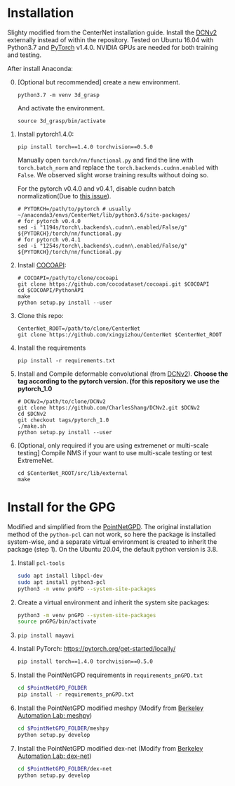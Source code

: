 # Installation

Slighty modified from the CenterNet installation guide. Install the [DCNv2](https://github.com/CharlesShang/DCNv2/tree/pytorch_0.4) externally instead of within the repository. Tested on Ubuntu 16.04 with Python3.7 and [PyTorch]((http://pytorch.org/)) v1.4.0. NVIDIA GPUs are needed for both training and testing.


After install Anaconda:

0. [Optional but recommended] create a new environment. 

    ~~~
    python3.7 -m venv 3d_grasp
    ~~~
    And activate the environment.
    
    ~~~
    source 3d_grasp/bin/activate
    ~~~

1. Install pytorch1.4.0:

    ~~~
    pip install torch==1.4.0 torchvision==0.5.0
    ~~~
    
    Manually open `torch/nn/functional.py` and find the line with `torch.batch_norm` and replace the `torch.backends.cudnn.enabled` with `False`. We observed slight worse training results without doing so.
    
    For the pytorch v0.4.0 and v0.4.1, disable cudnn batch normalization(Due to [this issue](https://github.com/xingyizhou/pytorch-pose-hg-3d/issues/16)).
    
     ~~~
    # PYTORCH=/path/to/pytorch # usually ~/anaconda3/envs/CenterNet/lib/python3.6/site-packages/
    # for pytorch v0.4.0
    sed -i "1194s/torch\.backends\.cudnn\.enabled/False/g" ${PYTORCH}/torch/nn/functional.py
    # for pytorch v0.4.1
    sed -i "1254s/torch\.backends\.cudnn\.enabled/False/g" ${PYTORCH}/torch/nn/functional.py
     ~~~
    
2. Install [COCOAPI](https://github.com/cocodataset/cocoapi):

    ~~~
    # COCOAPI=/path/to/clone/cocoapi
    git clone https://github.com/cocodataset/cocoapi.git $COCOAPI
    cd $COCOAPI/PythonAPI
    make
    python setup.py install --user
    ~~~

3. Clone this repo:

    ~~~
    CenterNet_ROOT=/path/to/clone/CenterNet
    git clone https://github.com/xingyizhou/CenterNet $CenterNet_ROOT
    ~~~


4. Install the requirements

    ~~~
    pip install -r requirements.txt
    ~~~
    
5. Install and Compile deformable convolutional (from [DCNv2](https://github.com/CharlesShang/DCNv2/tree/pytorch_0.4)). **Choose the tag according to the pytorch version. (for this repository we use the pytorch_1.0**

    ~~~
    # DCNv2=/path/to/clone/DCNv2
    git clone https://github.com/CharlesShang/DCNv2.git $DCNv2
    cd $DCNv2
    git checkout tags/pytorch_1.0
    ./make.sh
    python setup.py install --user
    ~~~
    
6. [Optional, only required if you are using extremenet or multi-scale testing] Compile NMS if your want to use multi-scale testing or test ExtremeNet.

    ~~~
    cd $CenterNet_ROOT/src/lib/external
    make
    ~~~




# Install for the GPG

Modified and simplified from the [PointNetGPD](https://github.com/lianghongzhuo/PointNetGPD#install-all-the-requirements-using-a-virtual-environment-is-recommended). The original installation method of the ```python-pcl``` can not work, so here the package is installed system-wise, and a separate virtual environment is created to inherit the package (step 1). On the Ubuntu 20.04, the default python version is 3.8.

1. Install `pcl-tools` 

   ```bash
   sudo apt install libpcl-dev
   sudo apt install python3-pcl
   python3 -m venv pnGPD --system-site-packages
   ```

1. Create a virtual environment and inherit the system site packages:

   ```bash
   python3 -m venv pnGPD --system-site-packages
   source pnGPG/bin/activate
   ```

1. `pip install mayavi`

1. Install PyTorch: https://pytorch.org/get-started/locally/

   ```bash
   pip install torch==1.4.0 torchvision==0.5.0
   ```

1. Install the PointNetGPD requirements in `requirements_pnGPD.txt`

   ```bash
   cd $PointNetGPD_FOLDER
   pip install -r requirements_pnGPD.txt
   ```

1. Install the PointNetGPD modified meshpy (Modify from [Berkeley Automation Lab: meshpy](https://github.com/BerkeleyAutomation/meshpy))

   ```bash
   cd $PointNetGPD_FOLDER/meshpy
   python setup.py develop
   ```

1. Install the PointNetGPD modified dex-net (Modify from [Berkeley Automation Lab: dex-net](https://github.com/BerkeleyAutomation/dex-net))

   ```bash
   cd $PointNetGPD_FOLDER/dex-net
   python setup.py develop
   ```

